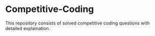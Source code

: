 # Competitive-Coding
This repository consists of solved competitive coding questions with detailed explaination.
